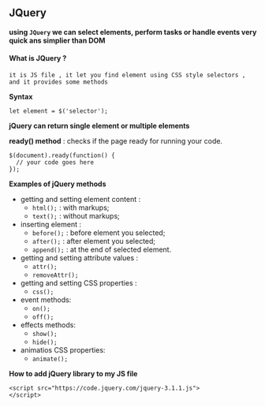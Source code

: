 ## JQuery

**using `JQuery` we can select elements, perform tasks or handle events very quick ans simplier than DOM**

#### What is JQuery ?

```
it is JS file , it let you find element using CSS style selectors , and it provides some methods
```

**Syntax**

```
let element = $('selector');
```

**jQuery can return single element or multiple elements**

**ready() method** : checks if the page ready for running your code.

```
$(document).ready(function() {
  // your code goes here
});
```

**Examples of jQuery methods**
- getting  and setting element content :
  - `html();` : with markups; 
  - `text();` : without markups;
- inserting element :
  - `before();` : before element you selected;
  - `after();` : after element you selected;
  - `append();` : at the end of selected element.
- getting and setting attribute values :
  - `attr();`
  - `removeAttr();`
- getting and setting CSS properties :
  - `css();`
- event methods:
  - `on();`
  - `off();`
- effects methods:
  - `show();`
  - `hide();`
- animatios CSS properties:
  - `animate();`


**How to add jQuery library to my JS file**

```
<script src="https://code.jquery.com/jquery-3.1.1.js">
</script>
```